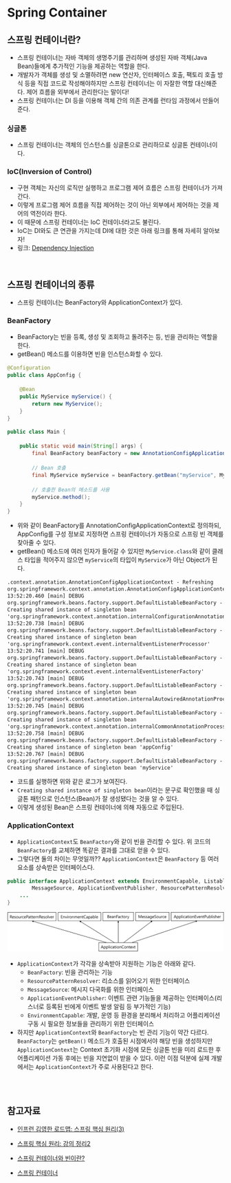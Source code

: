 # Spring Container

## 스프링 컨테이너란?

- 스프링 컨테이너는 자바 객체의 생명주기를 관리하며 생성된 자바 객체(Java Bean)들에게 추가적인 기능을 제공하는 역할을 한다.
- 개발자가 객체를 생성 및 소멸하려면 new 연산자, 인터페이스 호출, 팩토리 호출 방식 등을 직접 코드로 작성해야하지만 스프링 컨테이너는 이 자잘한 역할 대신해준다. 제어 흐름을 외부에서 관리한다는 말이다!
- 스프링 컨테이너는 DI 등을 이용해 객체 간의 의존 관계를 런타임 과정에서 만들어준다.

### 싱글톤

- 스프링 컨테이너는 객체의 인스턴스를 싱글톤으로 관리하므로 싱글톤 컨테이너이다.

### IoC(Inversion of Control)

- 구현 객체는 자신의 로직만 실행하고 프로그램 제어 흐름은 스프링 컨테이너가 가져간다.
- 이렇게 프로그램 제어 흐름을 직접 제어하는 것이 아닌 외부에서 제어하는 것을 제어의 역전이라 한다.
- 이 때문에 스프링 컨테이너는 IoC 컨테이너라고도 불린다.
- IoC는 DI와도 큰 연관을 가지는데 DI에 대한 것은 아래 링크를 통해 자세히 알아보자!
- 링크: [Dependency Injection](./04_Dependency_Injection.md)

<br/>

## 스프링 컨테이너의 종류

- 스프링 컨테이너는 BeanFactory와 ApplicationContext가 있다.

### BeanFactory

- BeanFactory는 빈을 등록, 생성 및 조회하고 돌려주는 등, 빈을 관리하는 역할을 한다.
- getBean() 메소드를 이용하면 빈을 인스턴스화할 수 있다.

```java
@Configuration
public class AppConfig {

    @Bean
    public MyService myService() {
        return new MyService();
    }
}
```

```java
public class Main {

    public static void main(String[] args) {
        final BeanFactory beanFactory = new AnnotationConfigApplicationContext(AppConfig.class);

        // Bean 호출
        final MyService myService = beanFactory.getBean("myService", MyService.class);

        // 호출한 Bean의 메소드를 사용
        myService.method();
    }
}
```

- 위와 같이 BeanFactory를 AnnotationConfigApplicationContext로 정의하되, AppConfig를 구성 정보로 지정하면 스프링 컨테이너가 자동으로 스프링 빈 객체를 찾아줄 수 있다.
- getBean() 메소드에 여러 인자가 들어갈 수 있지만 `MyService.class`와 같이 클래스 타입을 적어주지 않으면 `myService`의 타입이 `MyService`가 아닌 Object가 된다.

```log
.context.annotation.AnnotationConfigApplicationContext - Refreshing org.springframework.context.annotation.AnnotationConfigApplicationContext@4e718207
13:52:20.460 [main] DEBUG org.springframework.beans.factory.support.DefaultListableBeanFactory - Creating shared instance of singleton bean 'org.springframework.context.annotation.internalConfigurationAnnotationProcessor'
13:52:20.738 [main] DEBUG org.springframework.beans.factory.support.DefaultListableBeanFactory - Creating shared instance of singleton bean 'org.springframework.context.event.internalEventListenerProcessor'
13:52:20.741 [main] DEBUG org.springframework.beans.factory.support.DefaultListableBeanFactory - Creating shared instance of singleton bean 'org.springframework.context.event.internalEventListenerFactory'
13:52:20.743 [main] DEBUG org.springframework.beans.factory.support.DefaultListableBeanFactory - Creating shared instance of singleton bean 'org.springframework.context.annotation.internalAutowiredAnnotationProcessor'
13:52:20.745 [main] DEBUG org.springframework.beans.factory.support.DefaultListableBeanFactory - Creating shared instance of singleton bean 'org.springframework.context.annotation.internalCommonAnnotationProcessor'
13:52:20.758 [main] DEBUG org.springframework.beans.factory.support.DefaultListableBeanFactory - Creating shared instance of singleton bean 'appConfig'
13:52:20.767 [main] DEBUG org.springframework.beans.factory.support.DefaultListableBeanFactory - Creating shared instance of singleton bean 'myService'
```

- 코드를 실행하면 위와 같은 로그가 보여진다.
- `Creating shared instance of singleton bean`이라는 문구로 확인했을 때 싱글톤 패턴으로 인스턴스(Bean)가 잘 생성됐다는 것을 알 수 있다.
- 이렇게 생성된 Bean은 스프링 컨테이너에 의해 자동으로 주입된다.

### ApplicationContext

- `ApplicationContext`도 `BeanFactory`와 같이 빈을 관리할 수 있다. 위 코드의 `BeanFactory`를 교체하면 똑같은 결과를 그대로 얻을 수 있다.
- 그렇다면 둘의 차이는 무엇일까?? `ApplicationContext`은 `BeanFactory` 등 여러 요소를 상속받은 인터페이스다.

```java
public interface ApplicationContext extends EnvironmentCapable, ListableBeanFactory, HierarchicalBeanFactory,
		MessageSource, ApplicationEventPublisher, ResourcePatternResolver {
	...
}
```

<img src="img/concept3.png">

- `ApplicationContext`가 각각을 상속받아 지원하는 기능은 아래와 같다.
  - `BeanFactory`: 빈을 관리하는 기능
  - `ResourcePatternResolver`: 리소스를 읽어오기 위한 인터페이스
  - `MessageSource`: 메시지 다국화를 위한 인터페이스
  - `ApplicationEventPublisher`: 이벤트 관련 기능들을 제공하는 인터페이스(리스너로 등록된 빈에게 이벤트 발생 알림 등 부가적인 기능)
  - `EnvironmentCapable`: 개발, 운영 등 환경을 분리해서 처리하고 어플리케이션 구동 시 필요한 정보들을 관리하기 위한 인터페이스
- 하지만 `ApplicationContext`와 `BeanFactory`는 빈 관리 기능이 약간 다르다. `BeanFactory`는 `getBean()` 메소드가 호출된 시점에서야 해당 빈을 생성하지만 `ApplicationContext`는 Context 초기화 시점에 모든 싱글톤 빈을 미리 로드한 후 어플리케이션 가동 후에는 빈을 지연없이 받을 수 있다. 이런 이점 덕분에 실제 개발에서는 `ApplicationContext`가 주로 사용된다고 한다.

<br/>

<br/>

## 참고자료

- [인프런 김영한 로드맵: 스프링 핵심 원리(3)](https://roadofdevelopment.tistory.com/70?category=463221)

- [스프링 핵심 원리: 강의 정리2](https://velog.io/@easyhyun00/Spring-%EC%8A%A4%ED%94%84%EB%A7%81-%ED%95%B5%EC%8B%AC-%EC%9B%90%EB%A6%AC-%EA%B8%B0%EB%B3%B8%ED%8E%B8-%EC%9C%A0%EB%A3%8C%EA%B0%95%EC%9D%98-%EA%B0%95%EC%9D%98-%EC%A0%95%EB%A6%AC-2)

- [스프링 컨테이너와 빈이란?](https://steady-coding.tistory.com/459)

- [스프링 컨테이너](https://dev-aiden.com/spring/Spring-Container/)
